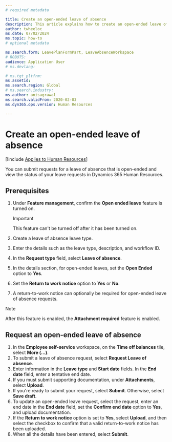 ```yaml
---
# required metadata

title: Create an open-ended leave of absence
description: This article explains how to create an open-ended leave of absence in Microsoft Dynamics 365 Human Resources.
author: twheeloc
ms.date: 07/02/2024
ms.topic: how-to
# optional metadata

ms.search.form: LeavePlanFormPart, LeaveAbsenceWorkspace
# ROBOTS: 
audience: Application User
# ms.devlang: 

# ms.tgt_pltfrm: 
ms.assetid: 
ms.search.region: Global
# ms.search.industry: 
ms.author: anisagrawal
ms.search.validFrom: 2020-02-03
ms.dyn365.ops.version: Human Resources

---
```


# Create an open-ended leave of absence


[!include [Applies to Human Resources](../includes/applies-to-hr.md)]

You can submit requests for a leave of absence that is open-ended and view the status of your leave requests in Dynamics 365 Human Resources.

## Prerequisites

1. Under **Feature management**, confirm the **Open ended leave** feature is turned on.

    > [!IMPORTANT]
    > This feature can't be turned off after it has been turned on.

2. Create a leave of absence leave type.
3. Enter the details such as the leave type, description, and workflow ID.
4. In the **Request type** field, select **Leave of absence**.
5. In the details section, for open-ended leaves, set the **Open Ended** option to **Yes**.
6. Set the **Return to work notice** option to **Yes** or **No**.
7. A return-to-work notice can optionally be required for open-ended leave of absence requests.

> [!NOTE]
> After this feature is enabled, the **Attachment required** feature is enabled.

## Request an open-ended leave of absence

1. In the **Employee self-service** workspace, on the **Time off balances** tile, select **More (...)**.
2. To submit a leave of absence request, select **Request Leave of absence**.
3. Enter information in the **Leave type** and **Start date** fields. In the **End date** field, enter a tentative end date.
4. If you must submit supporting documentation, under **Attachments**, select **Upload**.
5. If you're ready to submit your request, select **Submit**. Otherwise, select **Save draft**.
6. To update an open-ended leave request, select the request, enter an end date in the **End date** field, set the **Confirm end date** option to **Yes**, and upload documentation.
7. If the **Return to work notice** option is set to **Yes**, select **Upload**, and then select the checkbox to confirm that a valid return-to-work notice has been uploaded.
8. When all the details have been entered, select **Submit**.
